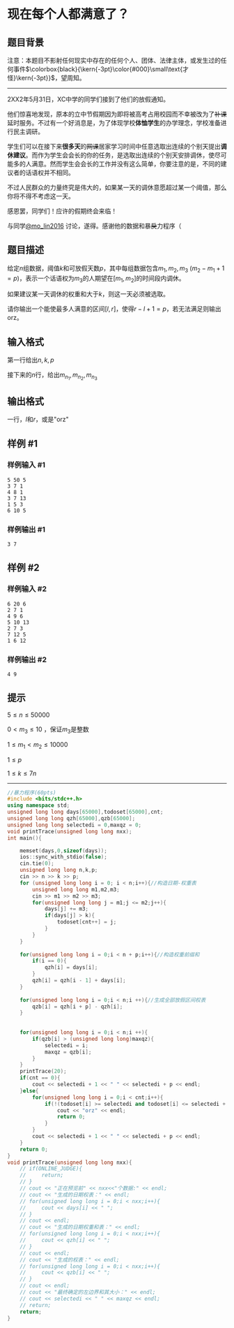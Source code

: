 # 现在每个人都满意了？

## 题目背景

注意：本题目不影射任何现实中存在的任何个人、团体、法律主体，或发生过的任何事件$\colorbox{black}{\kern{-3pt}\color{#000}\small\text{才怪}\kern{-3pt}}$，望周知。

---
2XX2年5月31日，XC中学的同学们接到了他们的放假通知。

他们惊喜地发现，原本的立中节假期因为即将被高考占用校园而不幸被改为了~~补课~~延时服务。不过有一个好消息是，为了体现学校**体恤学生**的办学理念，学校准备进行民主调研。

学生们可以在接下来**很多天**的~~网课~~居家学习时间中任意选取出连续的个别天提出**调休建议**。而作为学生会会长的你的任务，是选取出连续的个别天安排调休，使尽可能多的人满意。然而学生会会长的工作并没有这么简单，你要注意的是，不同的建议者的话语权并不相同。

不过人民群众的力量终究是伟大的，如果某一天的调休意愿超过某一个阈值，那么你将不得不考虑这一天。

感恩罢，同学们！应许的假期终会来临！

与同学[@mo_lin2016](https://www.luogu.com.cn/user/531238) 讨论，遂得。感谢他的数据和暴~~戾~~力程序（

## 题目描述

给定$n$组数据，阈值$k$和可放假天数$p$，其中每组数据包含$m_1,m_2,m_3$ $(m_2-m_1+1=p)$，表示一个话语权为$m_3$的人期望在$[m_1,m_2]$的时间段内调休。

如果建议某一天调休的权重和大于$k$，则这一天必须被选取。

请你输出一个能使最多人满意的区间$[l,r]$，使得$r-l+1=p$，若无法满足则输出orz。

## 输入格式

第一行给出$n,k,p$

接下来的$n$行，给出$m_{n_1},m_{n_2},m_{n_3}$

## 输出格式

一行，$l$和$r$，或是"orz"

## 样例 #1

### 样例输入 #1

```
5 50 5
3 7 1
4 8 1
3 7 13
1 5 3
6 10 5
```

### 样例输出 #1

```
3 7
```

## 样例 #2

### 样例输入 #2

```
6 20 6
2 7 1
4 9 6
5 10 13
2 7 3
7 12 5
1 6 12
```

### 样例输出 #2

```
4 9
```

## 提示

$5 \le n \le 50000$

$0 < m_3 \le 10$ ，保证$m_3$是整数

$1 \le m_1 < m_2 \le 10000$

$1 \le p$

$1 \le k \le 7n$

---
```C++
//暴力程序(60pts)
#include <bits/stdc++.h>
using namespace std;
unsigned long long days[65000],todoset[65000],cnt;
unsigned long long qzh[65000],qzb[65000];
unsigned long long selectedi = 0,maxqz = 0;
void printTrace(unsigned long long nxx);
int main(){

    memset(days,0,sizeof(days));
    ios::sync_with_stdio(false);
    cin.tie(0);
    unsigned long long n,k,p;
    cin >> n >> k >> p;
    for (unsigned long long i = 0; i < n;i++){//构造日期-权重表
        unsigned long long m1,m2,m3;
        cin >> m1 >> m2 >> m3;
        for(unsigned long long j = m1;j <= m2;j++){
            days[j] += m3;
            if(days[j] > k){
                todoset[cnt++] = j;
            }
        }
    }
    
    for(unsigned long long i = 0;i < n + p;i++){//构造权重前缀和
        if(i == 0){
            qzh[i] = days[i];
        }
        qzh[i] = qzh[i - 1] + days[i];
    }
    
    for(unsigned long long i = 0;i < n;i ++){//生成全部放假区间权表
        qzb[i] = qzh[i + p] - qzh[i];
    }
    
    
    for(unsigned long long i = 0;i < n;i ++){
        if(qzb[i] > (unsigned long long)maxqz){
            selectedi = i;
            maxqz = qzb[i];
        }
    }
    printTrace(20);
    if(cnt == 0){
        cout << selectedi + 1 << " " << selectedi + p << endl;
    }else{
        for(unsigned long long i = 0;i < cnt;i++){
            if(!(todoset[i] >= selectedi and todoset[i] <= selectedi + p)){
                cout << "orz" << endl;
                return 0;
            }
        }
        cout << selectedi + 1 << " " << selectedi + p << endl;
    }
    return 0;
}
void printTrace(unsigned long long nxx){
    // if(ONLINE_JUDGE){
    //     return;
    // }
    // cout << "正在预览前" << nxx<<"个数据:" << endl;
    // cout << "生成的日期权表：" << endl;
    // for(unsigned long long i = 0;i < nxx;i++){
    //     cout << days[i] << " ";
    // }
    // cout << endl;
    // cout << "生成的日期权重和表：" << endl;
    // for(unsigned long long i = 0;i < nxx;i++){
    //     cout << qzh[i] << " ";
    // }
    // cout << endl;
    // cout << "生成的权表：" << endl;
    // for(unsigned long long i = 0;i < nxx;i++){
    //     cout << qzb[i] << " ";
    // }
    // cout << endl;
    // cout << "最终确定的左边界和其大小：" << endl;
    // cout << selectedi << " " << maxqz << endl;
    // return;
    return;
}
```